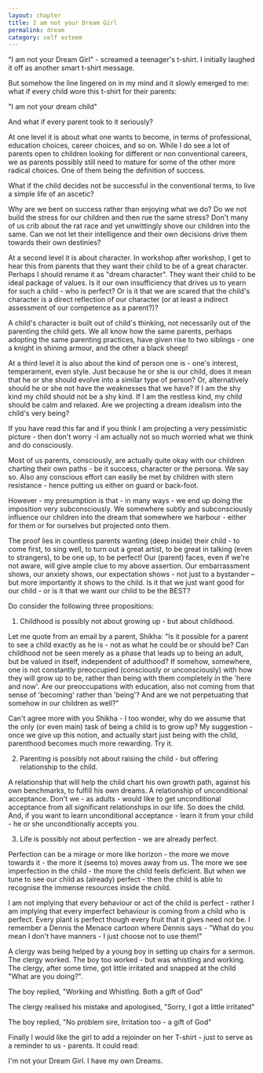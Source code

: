 ```yaml
---
layout: chapter
title: I am not your Dream Girl
permalink: dream
category: self esteem
---
```


"I am not your Dream Girl" - screamed a teenager's t-shirt. I initially laughed it off as another smart t-shirt message.

But somehow the line lingered on in my mind and it slowly emerged to me: what if every child wore this t-shirt for their parents:

"I am not your dream child"

And what if every parent took to it seriously?

At one level it is about what one wants to become, in terms of professional, education choices, career choices, and so on. While I do see a lot of parents open to children looking for different or non conventional careers, we as parents possibly still need to mature for some of the other more radical choices. One of them being the definition of success.

What if the child decides not be successful in the conventional terms, to live a simple life of an ascetic?

Why are we bent on success rather than enjoying what we do? Do we not build the stress for our children and then rue the same stress? Don't many of us crib about the rat race and yet unwittingly shove our children into the same. Can we not let their intelligence and their own decisions drive them towards their own destinies?

At a second level it is about character. In workshop after workshop, I get to hear this from parents that they want their child to be of a great character. Perhaps I should rename it as "dream character". They want their child to be ideal package of values. Is it our own insufficiency that drives us to yearn for such a child - who is perfect? Or is it that we are scared that the child's character is a direct reflection of our character (or at least a indirect assessment of our competence as a parent?)?

A child's character is built out of child's thinking, not necessarily out of the parenting the child gets. We all know how the same parents, perhaps adopting the same parenting practices, have given rise to two siblings - one a knight in shining armour, and the other a black sheep!

At a third level it is also about the kind of person one is - one's interest, temperament, even style. Just because he or she is our child, does it mean that he or she should evolve into a similar type of person? Or, alternatively should he or she not have the weaknesses that we have? If I am the shy kind my child should not be a shy kind. If I am the restless kind, my child should be calm and relaxed. Are we projecting a dream idealism into the child's very being?

If you have read this far and if you think I am projecting a very pessimistic picture - then don't worry -I am actually not so much worried what we think and do consciously.

Most of us parents, consciously, are actually quite okay with our children charting their own paths - be it success, character or the persona. We say so. Also any conscious effort can easily be met by children with stern resistance - hence putting us either on guard or back-foot.

However - my presumption is that - in many ways - we end up doing the imposition very subconsciously. We somewhere subtly and subconsciously influence our children into the dream that somewhere we harbour - either for them or for ourselves but projected onto them.

The proof lies in countless parents wanting (deep inside) their child - to come first, to sing well, to turn out a great artist, to be great in talking (even to strangers), to be one up, to be perfect! Our (parent) faces, even if we're not aware, will give ample clue to my above assertion. Our embarrassment shows, our anxiety shows, our expectation shows - not just to a bystander – but more importantly it shows to the child. Is it that we just want good for our child - or is it that we want our child to be the BEST?

Do consider the following three propositions:

1. Childhood is possibly not about growing up - but about childhood.

Let me quote from an email by a parent, Shikha: 
"Is it possible for a parent to see a child exactly as he is - not as what he could be or should be? Can childhood not be seen merely as a phase that leads up to being an adult, but be valued in itself, independent of adulthood? If somehow, somewhere, one is not constantly preoccupied (consciously or unconsciously) with how they will grow up to be, rather than being with them completely in the 'here and now'. Are our preoccupations with education, also not coming from that sense of 'becoming' rather than 'being'? And are we not perpetuating that somehow in our children as well?"

Can't agree more with you Shikha - I too wonder, why do we assume that the only (or even main) task of being a child is to grow up? My suggestion - once we give up this notion, and actually start just being with the child, parenthood becomes much more rewarding. Try it.

2. Parenting is possibly not about raising the child - but offering relationship to the child.

A relationship that will help the child chart his own growth path, against his own benchmarks, to fulfill his own dreams. A relationship of unconditional acceptance. Don't we - as adults - would like to get unconditional acceptance from all significant relationships in our life. So does the child. And, if you want to learn unconditional acceptance - learn it from your child - he or she unconditionally accepts you.

3. Life is possibly not about perfection - we are already perfect.

Perfection can be a mirage or more like horizon - the more we move towards it - the more it (seems to) moves away from us. The more we see imperfection in the child - the more the child feels deficient. But when we tune to see our child as (already) perfect - then the child is able to recognise the immense resources inside the child.

I am not implying that every behaviour or act of the child is perfect - rather I am implying that every imperfect behaviour is coming from a child who is perfect. Every plant is perfect though every fruit that it gives need not be. I remember a Dennis the Menace cartoon where Dennis says - "What do you mean I don't have manners - I just choose not to use them!"

A clergy was being helped by a young boy in setting up chairs for a sermon. The clergy worked. The boy too worked - but was whistling and working. The clergy, after some time, got little irritated and snapped at the child "What are you doing?".

The boy replied, "Working and Whistling. Both a gift of God"

The clergy realised his mistake and apologised, "Sorry, I got a little irritated"

The boy replied, "No problem sire, Irritation too - a gift of God"

Finally I would like the girl to add a rejoinder on her T-shirt - just to serve as a reminder to us - parents. It could read:

I'm not your Dream Girl. I have my own Dreams.
